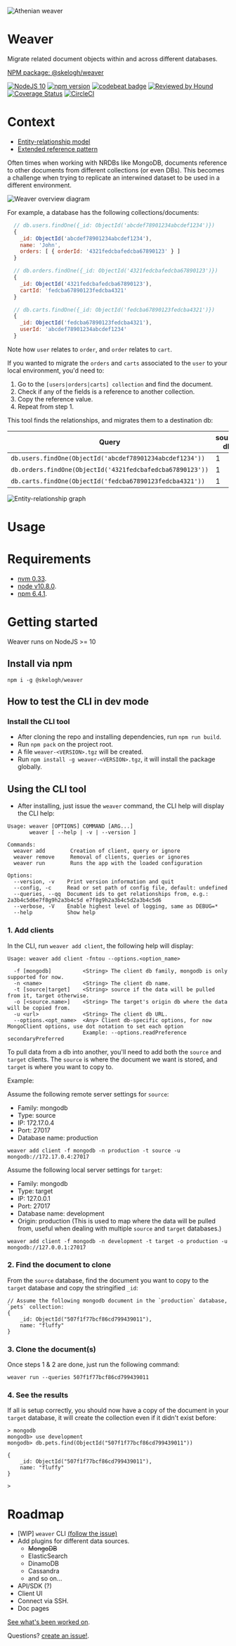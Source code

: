 ![Athenian weaver](https://github.com/SkeloGH/weaver/raw/develop/images/athenian-weaver.png?raw=true)


# Weaver

Migrate related document objects within and across different databases.

[NPM package: @skelogh/weaver](https://www.npmjs.com/package/@skelogh/weaver)

[![NodeJS 10](https://img.shields.io/badge/node-0.10.x-brightgreen.svg)](https://nodejs.org/en/blog/release/v10.0.0/) [![npm version](https://badge.fury.io/js/%40skelogh%2Fweaver.svg)](https://badge.fury.io/js/%40skelogh%2Fweaver) [![codebeat badge](https://codebeat.co/badges/d6101e2d-7c26-4c19-a820-d90a96a5fd54)](https://codebeat.co/projects/github-com-skelogh-weaver-master) [![Reviewed by Hound](https://img.shields.io/badge/Reviewed_by-Hound-8E64B0.svg)](https://houndci.com) [![Coverage Status](https://coveralls.io/repos/github/SkeloGH/weaver/badge.svg?branch=develop)](https://coveralls.io/github/SkeloGH/weaver?branch=develop) [![CircleCI](https://circleci.com/gh/SkeloGH/weaver.svg?style=svg)](https://circleci.com/gh/SkeloGH/weaver)

# Context

- [Entity-relationship model](https://en.wikipedia.org/wiki/Entity%E2%80%93relationship_model)
- [Extended reference pattern](https://www.mongodb.com/blog/post/building-with-patterns-the-extended-reference-pattern)

Often times when working with NRDBs like MongoDB, documents reference to other documents from different collections (or even DBs). This becomes a challenge when trying to replicate an interwined dataset to be used in a different environment.

![Weaver overview diagram](https://github.com/SkeloGH/weaver/raw/develop/doc/img/overview.png?raw=true)

For example, a database has the following collections/documents:

```javascript
  // db.users.findOne({_id: ObjectId('abcdef78901234abcdef1234')})
  {
    _id: ObjectId('abcdef78901234abcdef1234'),
    name: 'John',
    orders: [ { orderId: '4321fedcbafedcba67890123' } ]
  }

  // db.orders.findOne({_id: ObjectId('4321fedcbafedcba67890123')})
  {
    _id: ObjectId('4321fedcbafedcba67890123'),
    cartId: 'fedcba67890123fedcba4321'
  }

  // db.carts.findOne({_id: ObjectId('fedcba67890123fedcba4321')})
  {
    _id: ObjectId('fedcba67890123fedcba4321'),
    userId: 'abcdef78901234abcdef1234'
  }
```

Note how `user` relates to `order`, and `order` relates to `cart`.

If you wanted to migrate the `orders` and `carts` associated to the `user` to your local environment, you'd need to:

1. Go to the `[users|orders|carts] collection` and find the document.
2. Check if any of the fields is a reference to another collection.
3. Copy the reference value.
4. Repeat from step 1.

This tool finds the relationships, and migrates them to a destination db:

| Query                                                    | source db   | target db   |
| -------------------------------------------------------- | ----------- | ----------- |
| `db.users.findOne(ObjectId('abcdef78901234abcdef1234'))` |      1      |      1      |
| `db.orders.findOne(ObjectId('4321fedcbafedcba67890123'))`|      1      |      1      |
| `db.carts.findOne(ObjectId('fedcba67890123fedcba4321'))` |      1      |      1      |


![Entity-relationship graph](https://github.com/SkeloGH/weaver/raw/develop/images/example_graph.png?raw=true)

# Usage

# Requirements

- [nvm 0.33](https://github.com/creationix/nvm/tree/v0.33.11).
- [node v10.8.0](https://nodejs.org/dist/v10.8.0/).
- [npm 6.4.1](https://www.npmjs.com/package/npm/v/6.4.1).

# Getting started

Weaver runs on NodeJS >= 10

## Install via npm

`npm i -g @skelogh/weaver`

## How to test the CLI in dev mode

### Install the CLI tool

- After cloning the repo and installing dependencies, run `npm run build`.
- Run `npm pack` on the project root.
- A file `weaver-<VERSION>.tgz` will be created.
- Run `npm install -g weaver-<VERSION>.tgz`, it will install the package globally.

## Using the CLI tool

- After installing, just issue the `weaver` command, the CLI help will display the CLI help:

```
Usage: weaver [OPTIONS] COMMAND [ARG...]
       weaver [ --help | -v | --version ]

Commands:
  weaver add        Creation of client, query or ignore
  weaver remove     Removal of clients, queries or ignores
  weaver run        Runs the app with the loaded configuration

Options:
  --version, -v    Print version information and quit
  --config, -c     Read or set path of config file, default: undefined
  --queries, --qq  Document ids to get relationships from, e.g.: 2a3b4c5d6e7f8g9h2a3b4c5d e7f8g9h2a3b4c5d2a3b4c5d6
  --verbose, -V    Enable highest level of logging, same as DEBUG=*
  --help           Show help
```

### 1. Add clients

In the CLI, run `weaver add client`, the following help will display:

```
Usage: weaver add client -fntou --options.<option_name>

  -f [mongodb]          <String> The client db family, mongodb is only supported for now.
  -n <name>             <String> The client db name.
  -t [source|target]    <String> source if the data will be pulled from it, target otherwise.
  -o [<source.name>]    <String> The target's origin db where the data will be copied from.
  -u <url>              <String> The client db URL.
  --options.<opt_name>  <Any> Client db-specific options, for now MongoClient options, use dot notation to set each option
                        Example: --options.readPreference secondaryPreferred
```

To pull data from a db into another, you'll need to add both the `source` and `target` clients. The `source` is where the document we want is stored, and `target` is where you want to copy to.

Example:

Assume the following remote server settings for `source`:
- Family: mongodb
- Type: source
- IP: 172.17.0.4
- Port: 27017
- Database name: production

```
weaver add client -f mongodb -n production -t source -u mongodb://172.17.0.4:27017
```

Assume the following local server settings for `target`:
- Family: mongodb
- Type: target
- IP: 127.0.0.1
- Port: 27017
- Database name: development
- Origin: production (This is used to map where the data will be pulled from, useful when dealing with multiple `source` and `target` databases.)

```
weaver add client -f mongodb -n development -t target -o production -u mongodb://127.0.0.1:27017
```


### 2. Find the document to clone

From the `source` database, find the document you want to copy to the `target` database and copy the stringified `_id`:

```
// Assume the following mongodb document in the `production` database, `pets` collection:
{
    _id: ObjectId("507f1f77bcf86cd799439011"),
    name: "fluffy"
}
```

### 3. Clone the document(s)

Once steps 1 & 2 are done, just run the following command:

```
weaver run --queries 507f1f77bcf86cd799439011
```



### 4. See the results

If all is setup correctly, you should now have a copy of the document in your `target` database, it will create the collection even if it didn't exist before:

```
> mongodb
mongodb> use development
mongodb> db.pets.find(ObjectId("507f1f77bcf86cd799439011"))

{
    _id: ObjectId("507f1f77bcf86cd799439011"),
    name: "fluffy"
}

>
```



# Roadmap

- [WIP] `weaver` CLI [(follow the issue)](https://github.com/SkeloGH/weaver/projects/2)
- Add plugins for different data sources.
  + ~~MongoDB~~
  + ElasticSearch
  + DinamoDB
  + Cassandra
  + and so on...
- API/SDK (?)
- Client UI
- Connect via SSH.
- Doc pages

[See what's been worked on](https://github.com/SkeloGH/weaver/projects).

Questions? [create an issue!](https://github.com/SkeloGH/weaver/issues).

